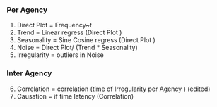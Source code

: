 
### Per Agency
1. Direct Plot =  Frequency~t
2. Trend = Linear regress (Direct Plot )
3. Seasonality = Sine Cosine regress (Direct Plot )
4. Noise = Direct Plot/ (Trend * Seasonality)
5. Irregularity = outliers in Noise

### Inter Agency
6. Correlation = correlation (time of Irregularity per Agency ) (edited)
7. Causation = if time latency (Correlation)
